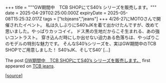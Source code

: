 +++
title = """GW期間中　TCB SHOPにてS40’s シリーズを販売します。"""
date = 2025-04-29T02:25:00.000Z
expiryDate = 2025-05-08T15:25:32.017Z
tags = ["tcbjeans","jeans"]
+++
4/26-27にMOTOさんで開催されたイベント。 私は久しぶりにS40’sJKを着て出かけたんですが、改めて思いました。やっぱりカッコイイ。 ドス黒の生地だからこそ生まれる、あの強いコントラスト。 穿き込んだ時にしか出せない迫力ある色落ちは、やっぱりこのモデルの特別な魅力です。 そんなS40’sシリーズを、実はGW期間中のTCB SHOPでご用意しました！ S40’sJK、そしてS40’ \[…\]

The post [GW期間中　TCB SHOPにてS40’s シリーズを販売します。](http://tcbjeans.com/2025/04/29/52182) first appeared on [TCB jeans](http://tcbjeans.com).

[[source]](http://tcbjeans.com/2025/04/29/52182)
